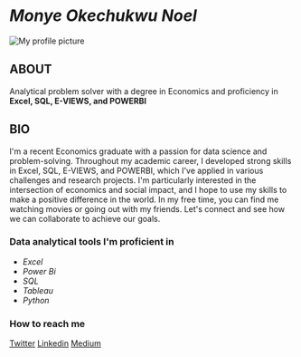 # ***Monye Okechukwu Noel***

<picture>
 <source media="(prefers-color-scheme: dark)" srcset="https://avatars.githubusercontent.com/u/136334167?s=400&u=e215c035685671bf274ec187ac42e74b84f366d0&v=4">
 <source media="(prefers-color-scheme: light)" srcset="https://avatars.githubusercontent.com/u/136334167?s=400&u=e215c035685671bf274ec187ac42e74b84f366d0&v=4">
 <img alt="My profile picture" src="https://avatars.githubusercontent.com/u/136334167?s=400&u=e215c035685671bf274ec187ac42e74b84f366d0&v=4">
</picture>

## ABOUT
Analytical problem solver with a degree in Economics and proficiency in **Excel, SQL, E-VIEWS, and POWERBI**

## BIO
I'm a recent Economics graduate with a passion for data science and problem-solving. Throughout my academic career, I developed strong skills in Excel, SQL, E-VIEWS, and POWERBI, which I've applied in various challenges and research projects. I'm particularly interested in the intersection of economics and social impact, and I hope to use my skills to make a positive difference in the world. In my free time, you can find me watching movies or going out with my friends. Let's connect and see how we can collaborate to achieve our goals.

### Data analytical tools I'm proficient in
- *Excel*
- *Power Bi*
- *SQL*
- *Tableau*
- *Python*

### How to reach me
[Twitter](https://twitter.com/noelshalom?s=21&t=sXwbGlpc_k7j4lyPl5Vy_Q)
[Linkedin](https://www.linkedin.com/in/okechukwu-m-3748a5b9)
[Medium](https://noelshalom14.medium.com/)
